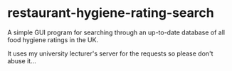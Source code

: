# restaurant-hygiene-rating-search
A simple GUI program for searching through an up-to-date database of all food hygiene ratings in the UK.

It uses my university lecturer's server for the requests so please don't abuse it...